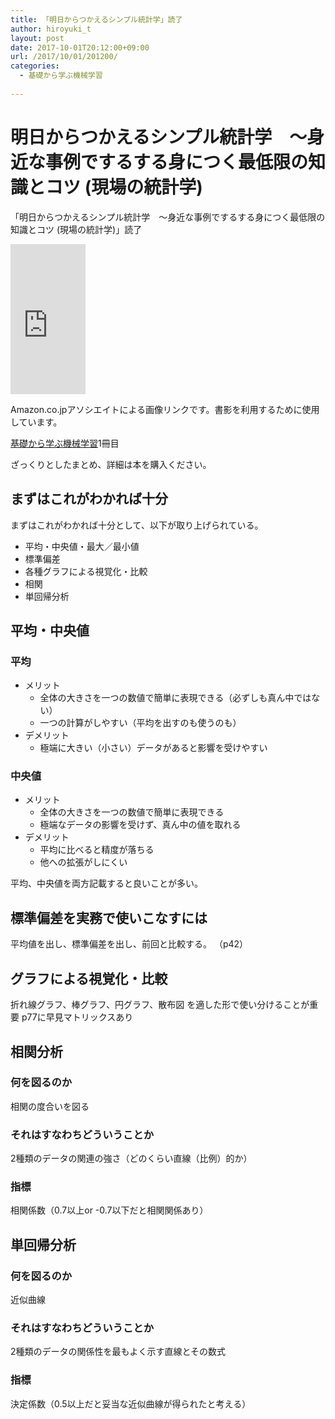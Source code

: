 ```yaml
---
title: 「明日からつかえるシンプル統計学」読了
author: hiroyuki_t
layout: post
date: 2017-10-01T20:12:00+09:00
url: /2017/10/01/201200/
categories:
  - 基礎から学ぶ機械学習
  
---
```


# 明日からつかえるシンプル統計学　～身近な事例でするする身につく最低限の知識とコツ (現場の統計学)

「明日からつかえるシンプル統計学　～身近な事例でするする身につく最低限の知識とコツ (現場の統計学)」読了

<iframe style="width:120px;height:240px;" marginwidth="0" marginheight="0" scrolling="no" frameborder="0" src="https://rcm-fe.amazon-adsystem.com/e/cm?ref=qf_sp_asin_til&t=tflare0f-22&m=amazon&o=9&p=8&l=as1&IS2=1&detail=1&asins=4774150541&linkId=086361d41d2fe56edbffff702ca2081a&bc1=000000&lt1=_top&fc1=333333&lc1=0066c0&bg1=ffffff&f=ifr">
    </iframe>
    
Amazon.co.jpアソシエイトによる画像リンクです。書影を利用するために使用しています。


[基礎から学ぶ機械学習](https://d.tflare.com/2017/10/01/194900/)1冊目

ざっくりとしたまとめ、詳細は本を購入ください。

## まずはこれがわかれば十分

まずはこれがわかれば十分として、以下が取り上げられている。

- 平均・中央値・最大／最小値
- 標準偏差
- 各種グラフによる視覚化・比較
- 相関
- 単回帰分析

## 平均・中央値
### 平均
- メリット
    - 全体の大きさを一つの数値で簡単に表現できる（必ずしも真ん中ではない）
    - 一つの計算がしやすい（平均を出すのも使うのも）
- デメリット
    - 極端に大きい（小さい）データがあると影響を受けやすい

### 中央値
- メリット
    - 全体の大きさを一つの数値で簡単に表現できる
    - 極端なデータの影響を受けず、真ん中の値を取れる
- デメリット
    - 平均に比べると精度が落ちる
    - 他への拡張がしにくい

平均、中央値を両方記載すると良いことが多い。


## 標準偏差を実務で使いこなすには
平均値を出し、標準偏差を出し、前回と比較する。
（p42）

## グラフによる視覚化・比較
折れ線グラフ、棒グラフ、円グラフ、散布図
を適した形で使い分けることが重要
p77に早見マトリックスあり

## 相関分析
### 何を図るのか
相関の度合いを図る
### それはすなわちどういうことか
2種類のデータの関連の強さ（どのくらい直線（比例）的か）
### 指標
相関係数（0.7以上or -0.7以下だと相関関係あり）
## 単回帰分析
### 何を図るのか
近似曲線
### それはすなわちどういうことか
2種類のデータの関係性を最もよく示す直線とその数式
### 指標
決定係数（0.5以上だと妥当な近似曲線が得られたと考える）

